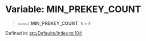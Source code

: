 # Variable: MIN\_PREKEY\_COUNT

> `const` **MIN\_PREKEY\_COUNT**: `5` = `5`

Defined in: [src/Defaults/index.ts:104](https://github.com/Fokusdotid/bail/blob/a029a4f9908cd3806112e8438f5a31dda1376b84/src/Defaults/index.ts#L104)
